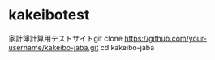 # kakeibotest
家計簿計算用テストサイトgit clone https://github.com/your-username/kakeibo-jaba.git
cd kakeibo-jaba
